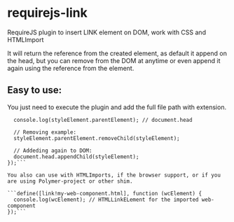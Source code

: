 requirejs-link
==============

RequireJS plugin to insert LINK element on DOM, work with CSS and HTMLImport

It will return the reference from the created element, as default it append on the head, but you can remove
from the DOM at anytime or even append it again using the reference from the element.

Easy to use:
------------

You just need to execute the plugin and add the full file path with extension.

```define([link!mystyle.css], function (styleElement) {
  console.log(styleElement.parentElement); // document.head
    
  // Removing example:
  styleElement.parentElement.removeChild(styleElement);
    
  // Addeding again to DOM:
  document.head.appendChild(styleElement);
});```

You also can use with HTMLImports, if the browser support, or if you are using Polymer-project or other shim.

```define([link!my-web-component.html], function (wcElement) {
  console.log(wcElement); // HTMLLinkELement for the imported web-component
});```
